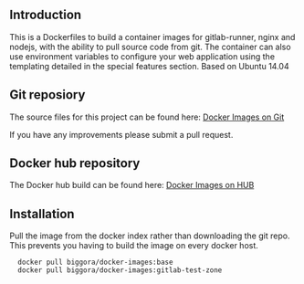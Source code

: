 ## Introduction
This is a Dockerfiles to build a container images for gitlab-runner, nginx and nodejs, with the ability 
to pull source code from git. The container can also use environment variables to 
configure your web application using the templating detailed in the special features section.
Based on Ubuntu 14.04

## Git reposiory
The source files for this project can be found here: [Docker Images on Git](https://github.com/biggora/docker-images)


If you have any improvements please submit a pull request.

## Docker hub repository
The Docker hub build can be found here: [Docker Images on HUB](https://hub.docker.com/r/biggora/docker-images/)


## Installation
Pull the image from the docker index rather than downloading the git repo. 
This prevents you having to build the image on every docker host.

```
  docker pull biggora/docker-images:base
  docker pull biggora/docker-images:gitlab-test-zone
```